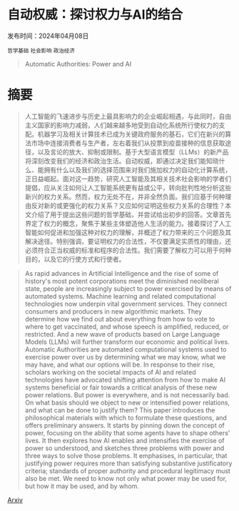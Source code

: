# 自动权威：探讨权力与AI的结合

发布时间：2024年04月08日

`哲学基础` `社会影响` `政治经济`

> Automatic Authorities: Power and AI

# 摘要

> 人工智能的飞速进步与历史上最具影响力的企业崛起相遇，与此同时，自由主义国家的影响力减弱，人们越来越多地受到自动化系统所行使权力的支配。机器学习及相关计算技术已成为关键政府服务的基石，它们在新兴的算法市场中连接消费者与生产者，左右着我们从投票到疫苗接种的信息获取途径，以及言论的放大、抑制或限制。基于大型语言模型（LLMs）的新产品将深刻改变我们的经济和政治生活。自动权威，即通过决定我们能知晓什么、能拥有什么以及我们的选择范围来对我们施加权力的自动化计算系统，正日益崛起。面对这一趋势，研究人工智能及其相关技术社会影响的学者们提倡，应从关注如何让人工智能系统更有益或公平，转向批判性地分析这些新兴的权力关系。然而，权力无处不在，并非全然负面。我们应基于何种理由反对新的或更强化的权力关系？又应如何证明这些权力关系的合理性？本文介绍了用于提出这些问题的哲学基础，并尝试给出初步的回答。文章首先界定了权力的概念，聚焦于某些主体塑造他人生活的能力。接着探讨了人工智能如何促进和加强这种对权力的理解，并概述了权力带来的三个问题及其解决途径。特别强调，要证明权力的合法性，不仅要满足实质性的理由，还必须符合正当权威的标准和程序的合法性。我们需要了解权力可以用于何种目的，以及它的行使方式和行使者。

> As rapid advances in Artificial Intelligence and the rise of some of history's most potent corporations meet the diminished neoliberal state, people are increasingly subject to power exercised by means of automated systems. Machine learning and related computational technologies now underpin vital government services. They connect consumers and producers in new algorithmic markets. They determine how we find out about everything from how to vote to where to get vaccinated, and whose speech is amplified, reduced, or restricted. And a new wave of products based on Large Language Models (LLMs) will further transform our economic and political lives. Automatic Authorities are automated computational systems used to exercise power over us by determining what we may know, what we may have, and what our options will be. In response to their rise, scholars working on the societal impacts of AI and related technologies have advocated shifting attention from how to make AI systems beneficial or fair towards a critical analysis of these new power relations. But power is everywhere, and is not necessarily bad. On what basis should we object to new or intensified power relations, and what can be done to justify them? This paper introduces the philosophical materials with which to formulate these questions, and offers preliminary answers. It starts by pinning down the concept of power, focusing on the ability that some agents have to shape others' lives. It then explores how AI enables and intensifies the exercise of power so understood, and sketches three problems with power and three ways to solve those problems. It emphasises, in particular, that justifying power requires more than satisfying substantive justificatory criteria; standards of proper authority and procedural legitimacy must also be met. We need to know not only what power may be used for, but how it may be used, and by whom.

[Arxiv](https://arxiv.org/abs/2404.05990)